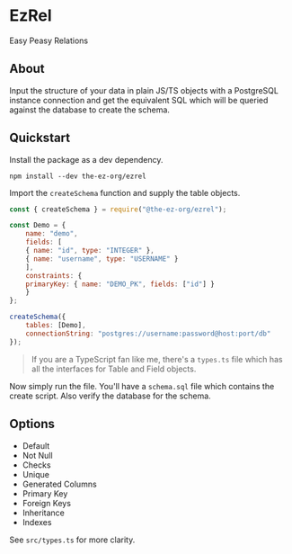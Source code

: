 # EzRel
Easy Peasy Relations

## About
Input the structure of your data in plain JS/TS objects with a PostgreSQL instance connection and get the equivalent SQL which will be queried against the database to create the schema.

## Quickstart
Install the package as a dev dependency.  
```
npm install --dev the-ez-org/ezrel
```

Import the `createSchema` function and supply the table objects.  
```js
const { createSchema } = require("@the-ez-org/ezrel");

const Demo = {
    name: "demo",
    fields: [
	{ name: "id", type: "INTEGER" },
	{ name: "username", type: "USERNAME" }
    ],
    constraints: {
	primaryKey: { name: "DEMO_PK", fields: ["id"] }
    }
};

createSchema({
    tables: [Demo],
    connectionString: "postgres://username:password@host:port/db"
});
```

> If you are a TypeScript fan like me, there's a `types.ts` file which has all the interfaces for Table and Field objects.  

Now simply run the file. You'll have a `schema.sql` file which contains the create script. Also verify the database for the schema.

## Options
* Default
* Not Null
* Checks
* Unique
* Generated Columns
* Primary Key
* Foreign Keys
* Inheritance
* Indexes

See `src/types.ts` for more clarity.
